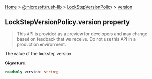 [Home](./index) &gt; [@microsoft/rush-lib](./rush-lib.md) &gt; [LockStepVersionPolicy](./rush-lib.lockstepversionpolicy.md) &gt; [version](./rush-lib.lockstepversionpolicy.version.md)

## LockStepVersionPolicy.version property

> This API is provided as a preview for developers and may change based on feedback that we receive. Do not use this API in a production environment.
> 

The value of the lockstep version

<b>Signature:</b>

```typescript
readonly version: string;
```

